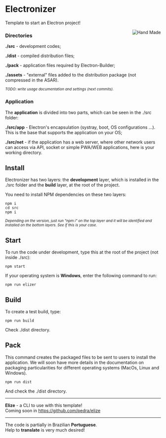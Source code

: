 # Electronizer

Template to start an Electron project!

 <img align="right" src="https://billrocha.netlify.app/Handmade.png" alt="Hand Made">

### Directories 

**./src** - development codes;

**./dist** - compiled distribution files;

**./pack** - application files required by Electron-Builder;

**./assets** - "external" files added to the distribution package (not compressed in the ASAR).

<sub><i>TODO: write usage documentation and settings (next commits).</i></sub> 

### Application

The **application** is divided into two parts, which can be seen in the ./src folder:

**./src/app** - Electron's encapsulation (systray, boot, OS configurations ...). This is the base that supports the application on your OS;

**./src/net** - if the application has a web server, where other network users can access via API, socket or simple PWA/WEB applications, here is your working directory. 


## Install

Electronizer has two layers: the **development** layer, which is installed in the ./src folder and the **build** layer, at the root of the project.

You need to install NPM dependencies on these two layers:

```
npm i
cd src
npm i
```

<sub><i>Depending on the version, just run "npm i" on the top layer and it will be identified and installed on the bottom layers. See if this is your case.</i></sub>

## Start

To run the code under development, type this at the root of the project (not inside ./src): 

```
npm start 
```

If your operating system is **Windows**, enter the following command to run:

```
npm run elizer 
```

## Build

To create a test build, type: 

```
npm run build
```

Check ./dist directory.

## Pack

This command creates the packaged files to be sent to users to install the application. We will soon have more details in the documentation on packaging particularities for different operating systems (MacOs, Linux and Windows).

```
npm run dist
```

And check the ./dist directory.

--- 

<p><b>Elize</b> - a CLI to use with this template!<br>
Coming soon in <a href="https://github.com/pedra/elize">https://github.com/pedra/elize</a></p>

--- 
<p>The code is partially in Brazilian <b>Portuguese</b>.<br>
Help to <b>translate</b> is very much desired!</p>

